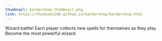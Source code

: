 ```yaml
---
thumbnail: barbershop-thumbnail.png
link: https://thomasm1248.github.io/barbershop/barbershop.html
---
```


Wizard battle! Each player collects new spells for themselves as they play. Become the most powerful wizard.
